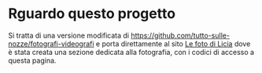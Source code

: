 # Rguardo questo progetto
Si tratta di una versione modificata di https://github.com/tutto-sulle-nozze/fotografi-videografi e porta direttamente al sito <A HREF=http://www.lefotodilicia.it/>Le foto di Licia</A> dove è stata creata una sezione dedicata alla fotografia, con i codici di accesso a questa pagina.
